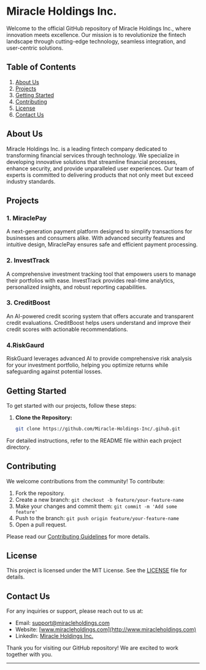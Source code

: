 # Miracle Holdings Inc.

Welcome to the official GitHub repository of Miracle Holdings Inc., where innovation meets excellence. Our mission is to revolutionize the fintech landscape through cutting-edge technology, seamless integration, and user-centric solutions.

## Table of Contents

1. [About Us](#about-us)
2. [Projects](#projects)
3. [Getting Started](#getting-started)
4. [Contributing](#contributing)
5. [License](#license)
6. [Contact Us](#contact-us)

## About Us

Miracle Holdings Inc. is a leading fintech company dedicated to transforming financial services through technology. We specialize in developing innovative solutions that streamline financial processes, enhance security, and provide unparalleled user experiences. Our team of experts is committed to delivering products that not only meet but exceed industry standards.

## Projects

### 1. MiraclePay
A next-generation payment platform designed to simplify transactions for businesses and consumers alike. With advanced security features and intuitive design, MiraclePay ensures safe and efficient payment processing.

### 2. InvestTrack
A comprehensive investment tracking tool that empowers users to manage their portfolios with ease. InvestTrack provides real-time analytics, personalized insights, and robust reporting capabilities.

### 3. CreditBoost
An AI-powered credit scoring system that offers accurate and transparent credit evaluations. CreditBoost helps users understand and improve their credit scores with actionable recommendations.

### 4.RiskGaurd
RiskGuard leverages advanced AI to provide comprehensive risk analysis for your investment portfolio, helping you optimize returns while safeguarding against potential losses.

## Getting Started

To get started with our projects, follow these steps:

1. **Clone the Repository:**
   ```bash
   git clone https://github.com/Miracle-Holdings-Inc/.gihub.git
   ```

For detailed instructions, refer to the README file within each project directory.

## Contributing

We welcome contributions from the community! To contribute:

1. Fork the repository.
2. Create a new branch: `git checkout -b feature/your-feature-name`
3. Make your changes and commit them: `git commit -m 'Add some feature'`
4. Push to the branch: `git push origin feature/your-feature-name`
5. Open a pull request.

Please read our [Contributing Guidelines](CONTRIBUTING.md) for more details.

## License

This project is licensed under the MIT License. See the [LICENSE](LICENSE) file for details.

## Contact Us

For any inquiries or support, please reach out to us at:
- Email: support@miracleholdings.com
- Website: [www.miracleholdings.com](http://www.miracleholdings.com)
- LinkedIn: [Miracle Holdings Inc.](https://www.linkedin.com/company/miracle-holdings-inc)

Thank you for visiting our GitHub repository! We are excited to work together with you.

---
